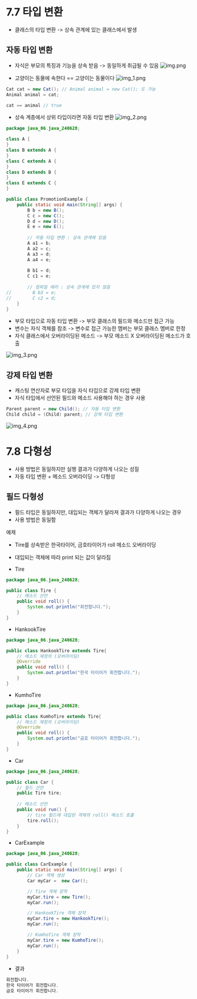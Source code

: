 # 7.7 타입 변환
- 클래스의 타입 변환 -> 상속 관계에 있는 클래스에서 발생

## 자동 타입 변환
- 자식은 부모의 특징과 기능을 상속 받음 -> 동일하게 취급될 수 있음
  ![img.png](imgs/img.png)

- 고양이는 동물에 속한다 == 고양이는 동물이다
  ![img_1.png](imgs/img_1.png)

```java
Cat cat = new Cat(); // Animal animal = new Cat(); 도 가능
Animal animal = cat;

cat == animal // true
```

- 상속 계층에서 상위 타입이라면 자동 타입 변환
  ![img_2.png](imgs/img_2.png)

```java
package java_06.java_240628;

class A {
}
class B extends A {
}
class C extends A {
}
class D extends B {
}
class E extends C {
}

public class PromotionExample {
    public static void main(String[] args) {
        B b = new B();
        C c = new C();
        D d = new D();
        E e = new E();
        
        // 자동 타입 변환 : 상속 관계에 있음
        A a1 = b;
        A a2 = c;
        A a3 = d;
        A a4 = e;
        
        B b1 = d;
        C c1 = e;
        
        // 컴파일 에러 : 상속 관계에 있지 않음
//        B b3 = e;
//        C c2 = d;
    }
}

```

- 부모 타입으로 자동 타입 변환 -> 부모 클래스의 필드와 메소드만 접근 가능
- 변수는 자식 객체를 참조 -> 변수로 접근 가능한 멤버는 부모 클래스 멤버로 한정
- 자식 클래스에서 오버라이딩된 메소드 -> 부모 메소드 X 오버라이딩된 메소드가 호출

![img_3.png](imgs/img_3.png)

## 강제 타입 변환
- 캐스팅 연산자로 부모 타입을 자식 타입으로 강제 타입 변환
- 자식 타입에서 선언된 필드와 메소드 사용해야 하는 경우 사용

```java
Parent parent = new Child(); // 자동 타입 변환
Child child = (Child) parent; // 강제 타입 변환
```
![img_4.png](imgs/img_4.png)

# 7.8 다형성
- 사용 방법은 동일하지만 실행 결과가 다양하게 나오는 성질
- 자동 타입 변환 + 메소드 오버라이딩 -> 다형성

## 필드 다형성
- 필드 타입은 동일하지만, 대입되는 객체가 달라져 결과가 다양하게 나오는 경우
- 사용 방법은 동일함

예제  
- Tire를 상속받은 한국타이어, 금호타이어가 roll 메소드 오버라이딩
- 대입되는 객체에 따라 print 되는 값이 달라짐


- Tire

```java
package java_06.java_240628;

public class Tire {
    // 메소드 선언
    public void roll() {
        System.out.println("회전합니다.");
    }
}
```

- HankookTire

```java
package java_06.java_240628;

public class HankookTire extends Tire{
    // 메소드 재정의 (오버라이딩)
    @Override
    public void roll() {
        System.out.println("한국 타이어가 회전합니다.");
    }
}
```

- KumhoTire

```java
package java_06.java_240628;

public class KumhoTire extends Tire{
    // 메소드 재정의 (오버라이딩)
    @Override
    public void roll() {
        System.out.println("금호 타이어가 회전합니다.");
    }
}

```
- Car

```java
package java_06.java_240628;

public class Car {
    // 필드 선언
    public Tire tire;
    
    // 메소드 선언
    public void run() {
        // tire 필드에 대입된 객체의 roll() 메소드 호출
        tire.roll();
    }
}

```
- CarExample

```java
package java_06.java_240628;

public class CarExample {
    public static void main(String[] args) {
        // Car 객체 생성
        Car myCar =  new Car();

        // Tire 객체 장착
        myCar.tire = new Tire();
        myCar.run();

        // HankookTire 객체 장착
        myCar.tire = new HankookTire();
        myCar.run();

        // KumhoTire 객체 장착
        myCar.tire = new KumhoTire();
        myCar.run();
    }
}

```

- 결과
```java
회전합니다.
한국 타이어가 회전합니다.
금호 타이어가 회전합니다.
```